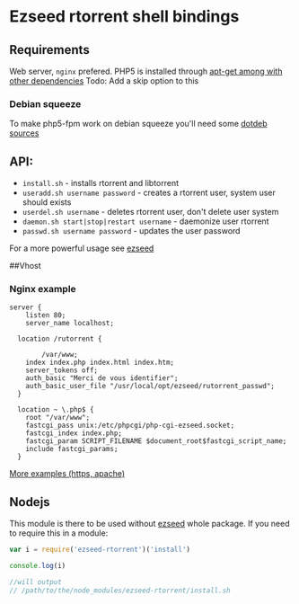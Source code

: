 # Ezseed rtorrent shell bindings

## Requirements

Web server, `nginx` prefered. PHP5 is installed through [apt-get among with other dependencies](https://github.com/ezseed/rtorrent/blob/master/install.sh#L36)
Todo: Add a skip option to this

### Debian squeeze

To make php5-fpm work on debian squeeze you'll need some [dotdeb sources](http://soyuka.me/install-php5-php5-fpm-and-nginx-on-debian-5-squeeze/)

## API:
  - `install.sh` - installs rtorrent and libtorrent
  - `useradd.sh username password` - creates a rtorrent user, system user should exists
  - `userdel.sh username` - deletes rtorrent user, don't delete user system
  - `daemon.sh start|stop|restart username` - daemonize user rtorrent
  - `passwd.sh username password` - updates the user password

For a more powerful usage see [ezseed](https://github.com/ezseed/ezseed)

##Vhost

### Nginx example

```
server {
	listen 80;
	server_name localhost;

  location /rutorrent {
		
		/var/www;
    index index.php index.html index.htm;
    server_tokens off;
    auth_basic "Merci de vous identifier";
    auth_basic_user_file "/usr/local/opt/ezseed/rutorrent_passwd";
  }

  location ~ \.php$ {
    root "/var/www";
    fastcgi_pass unix:/etc/phpcgi/php-cgi-ezseed.socket;
    fastcgi_index index.php;
    fastcgi_param SCRIPT_FILENAME $document_root$fastcgi_script_name;
    include fastcgi_params;
  }

```

[More examples (https, apache)](https://github.com/ezseed/ezseed/tree/master/scripts/vhost)

## Nodejs

This module is there to be used without [ezseed](https://github.com/ezseed/ezseed) whole package. If you need to require this in a module:

```javascript
var i = require('ezseed-rtorrent')('install')

console.log(i)

//will output
// /path/to/the/node_modules/ezseed-rtorrent/install.sh
```
